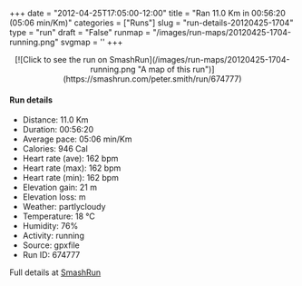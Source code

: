 +++
date = "2012-04-25T17:05:00-12:00"
title = "Ran 11.0 Km in 00:56:20 (05:06 min/Km)"
categories = ["Runs"]
slug = "run-details-20120425-1704"
type = "run"
draft = "False"
runmap = "/images/run-maps/20120425-1704-running.png"
svgmap = '<polyline points="93 14, 91 18, 96 20, 99 27, 94 35, 99 41, 100 48, 99 50, 97 55, 97 62, 100 68, 97 75, 97 79, 93 89, 90 89, 88 89, 82 88, 40 78, 30 76, 22 74, 19 73, 8 60, 7 59, 2 55, 1 53, 0 43, 1 35, 19 32, 46 34, 55 33, 64 28, 79 16, 83 16, 85 13, 89 11, 93 11">'
+++



<!--more-->

<center>
[![Click to see the run on SmashRun](/images/run-maps/20120425-1704-running.png "A map of this run")](https://smashrun.com/peter.smith/run/674777)
</center>

#### Run details

* Distance: 11.0 Km
* Duration: 00:56:20
* Average pace: 05:06 min/Km
* Calories: 946 Cal
* Heart rate (ave): 162 bpm
* Heart rate (max): 162 bpm
* Heart rate (min): 162 bpm
* Elevation gain: 21 m
* Elevation loss:  m
* Weather: partlycloudy
* Temperature: 18 &deg;C
* Humidity: 76%
* Activity: running
* Source: gpxfile
* Run ID: 674777

Full details at [SmashRun](https://smashrun.com/peter.smith/run/674777)